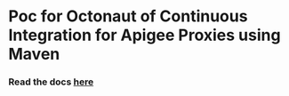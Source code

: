 # Poc for Octonaut of Continuous Integration for Apigee Proxies using Maven

### Read the docs [here](https://apigee.github.io/maven-jenkins-ci-demo)
